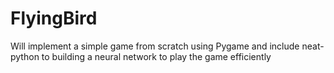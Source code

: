 # FlyingBird
Will implement a simple game from scratch using Pygame and include neat-python to building a neural network to play the game efficiently 
